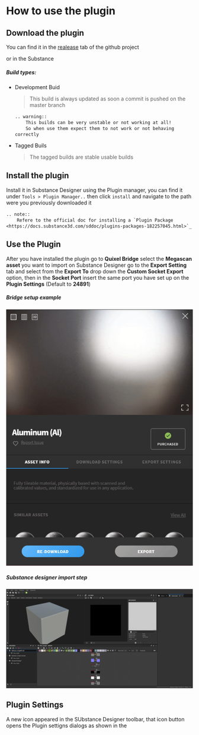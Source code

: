 
# How to use the plugin


## Download the plugin

You can find it in the [realease](https://github.com/Raider-Arts/megascan-link/releases) tab of the github project 

or in the Substance

##### **Build types:**
- Development Buid
    > This build is always updated as soon a commit is pushed on the master branch
    ```eval_rst
    .. warning::
        This builds can be very unstable or not working at all!
        So when use them expect them to not work or not behaving correctly
    ```

- Tagged Buils
    > The tagged builds are stable usable builds

## Install the plugin
Install it in Substance Designer using the Plugin manager, you can find it under ``Tools > Plugin Manager..`` then click ``install`` and navigate to the path were you previously downloaded it

```eval_rst
.. note::
    Refere to the official doc for installing a `Plugin Package <https://docs.substance3d.com/sddoc/plugins-packages-182257045.html>`_
```

## Use the Plugin
After you have installed the plugin go to **Quixel Bridge** select the **Megascan asset** you want to import on Substance Designer go to the **Export Setting** tab and select from the **Export To** drop down the **Custom Socket Export** option, then in the **Socket Port** insert the same port you have set up on the **Plugin Settings** (Default to **24891**) 

##### Bridge setup example
![Bridge setup example](_static/megascan_setup.gif)

##### Substance designer import step
![Bridge setup example](_static/designer_import.gif)

## Plugin Settings
A new icon appeared in the SUbstance Designer toolbar, that icon button opens the Plugin settigns dialogs as shown in the 